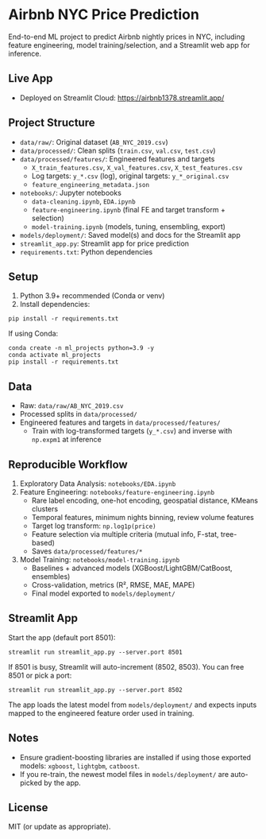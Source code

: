 # Airbnb NYC Price Prediction

End-to-end ML project to predict Airbnb nightly prices in NYC, including feature engineering, model training/selection, and a Streamlit web app for inference.

## Live App
- Deployed on Streamlit Cloud: https://airbnb1378.streamlit.app/

## Project Structure
- `data/raw/`: Original dataset (`AB_NYC_2019.csv`)
- `data/processed/`: Clean splits (`train.csv`, `val.csv`, `test.csv`)
- `data/processed/features/`: Engineered features and targets
  - `X_train_features.csv`, `X_val_features.csv`, `X_test_features.csv`
  - Log targets: `y_*.csv` (log), original targets: `y_*_original.csv`
  - `feature_engineering_metadata.json`
- `notebooks/`: Jupyter notebooks
  - `data-cleaning.ipynb`, `EDA.ipynb`
  - `feature-engineering.ipynb` (final FE and target transform + selection)
  - `model-training.ipynb` (models, tuning, ensembling, export)
- `models/deployment/`: Saved model(s) and docs for the Streamlit app
- `streamlit_app.py`: Streamlit app for price prediction
- `requirements.txt`: Python dependencies

## Setup
1) Python 3.9+ recommended (Conda or venv)
2) Install dependencies:
```
pip install -r requirements.txt
```
If using Conda:
```
conda create -n ml_projects python=3.9 -y
conda activate ml_projects
pip install -r requirements.txt
```

## Data
- Raw: `data/raw/AB_NYC_2019.csv`
- Processed splits in `data/processed/`
- Engineered features and targets in `data/processed/features/`
  - Train with log-transformed targets (`y_*.csv`) and inverse with `np.expm1` at inference

## Reproducible Workflow
1) Exploratory Data Analysis: `notebooks/EDA.ipynb`
2) Feature Engineering: `notebooks/feature-engineering.ipynb`
   - Rare label encoding, one-hot encoding, geospatial distance, KMeans clusters
   - Temporal features, minimum nights binning, review volume features
   - Target log transform: `np.log1p(price)`
   - Feature selection via multiple criteria (mutual info, F-stat, tree-based)
   - Saves `data/processed/features/*`
3) Model Training: `notebooks/model-training.ipynb`
   - Baselines + advanced models (XGBoost/LightGBM/CatBoost, ensembles)
   - Cross-validation, metrics (R², RMSE, MAE, MAPE)
   - Final model exported to `models/deployment/`

## Streamlit App
Start the app (default port 8501):
```
streamlit run streamlit_app.py --server.port 8501
```
If 8501 is busy, Streamlit will auto-increment (8502, 8503). You can free 8501 or pick a port:
```
streamlit run streamlit_app.py --server.port 8502
```
The app loads the latest model from `models/deployment/` and expects inputs mapped to the engineered feature order used in training.

## Notes
- Ensure gradient-boosting libraries are installed if using those exported models: `xgboost`, `lightgbm`, `catboost`.
- If you re-train, the newest model files in `models/deployment/` are auto-picked by the app.

## License
MIT (or update as appropriate).
